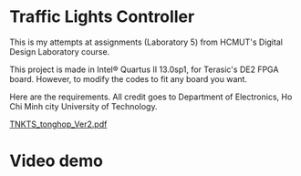 # Traffic Lights Controller
This is my attempts at assignments (Laboratory 5) from HCMUT's Digital Design Laboratory course. 


This project is made in Intel® Quartus II 13.0sp1, for Terasic's DE2 FPGA board. However, to modify the codes to fit any board you want.

Here are the requirements. All credit goes to Department of Electronics, Ho Chi Minh city University of Technology.

[TNKTS_tonghop_Ver2.pdf](TNKTS_tonghop_Ver2.pdf)

# Video demo 


